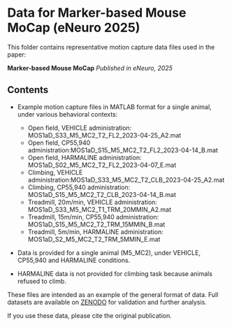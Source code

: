# Data for Marker-based Mouse MoCap (eNeuro 2025)

This folder contains representative motion capture data files used in the paper:

**Marker-based Mouse MoCap**
*Published in eNeuro, 2025*

## Contents
- Example motion capture files in MATLAB format for a single animal, under various behavioral contexts:
  - Open field, VEHICLE administration: MOS1aD_S33_M5_MC2_T2_FL2_2023-04-25_A2.mat
  - Open field, CP55,940 administration:MOS1aD_S15_M5_MC2_T2_FL2_2023-04-14_B.mat
  - Open field, HARMALINE administration: MOS1aD_S02_M5_MC2_T2_FL2_2023-04-07_E.mat
  - Climbing, VEHICLE administration:MOS1aD_S33_M5_MC2_T2_CLB_2023-04-25_A2.mat
  - Climbing, CP55,940 administration: MOS1aD_S15_M5_MC2_T2_CLB_2023-04-14_B.mat
  - Treadmill, 20m/min, VEHICLE administration: MOS1aD_S33_M5_MC2_T1_TRM_20MMIN_A2.mat
  - Treadmill, 15m/min, CP55,940 administration: MOS1aD_S15_M5_MC2_T2_TRM_15MMIN_B.mat
  - Treadmill, 5m/min, HARMALINE administration: MOS1aD_S2_M5_MC2_T2_TRM_5MMIN_E.mat

- Data is provided for a single animal (M5_MC2), under VEHICLE, CP55,940 and HARMALINE conditions.
- HARMALINE data is not provided for climbing task because animals refused to climb.

These files are intended as an example of the general format of data.
Full datasets are available on [ZENODO](https://doi.org/10.5281/zenodo.15493338) for validation and further analysis. 

If you use these data, please cite the original publication.